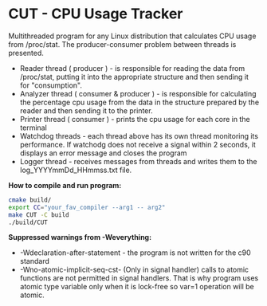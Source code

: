# CUT - CPU Usage Tracker

Multithreaded program for any Linux distribution that calculates CPU usage from /proc/stat.
The producer-consumer problem between threads is presented.
- Reader thread ( producer ) - is responsible for reading the data from /proc/stat, putting it into the appropriate structure and then sending it for "consumption".
- Analyzer thread ( consumer & producer ) - is responsible for calculating the percentage cpu usage from the data in the structure prepared by the reader and then sending it to the printer.
- Printer thread ( consumer ) - prints the cpu usage for each core in the terminal
- Watchdog threads - each thread above has its own thread monitoring its performance. If watchodg does not receive a signal within 2 seconds, it displays an error message and closes the program
- Logger thread - receives messages from threads and writes them to the log_YYYYmmDd_HHmmss.txt file.

**How to compile and run program:**
```sh
cmake build/
export CC="your_fav_compiler --arg1 -- arg2"
make CUT -C build
./build/CUT
```

**Suppressed warnings from -Weverything:**
- -Wdeclaration-after-statement - the program is not written for the c90 standard
- -Wno-atomic-implicit-seq-cst- (Only in signal handler) calls to atomic functions are not permitted in signal handlers.
That is why program uses atomic type variable only when it is lock-free so var=1 operation will be atomic.

